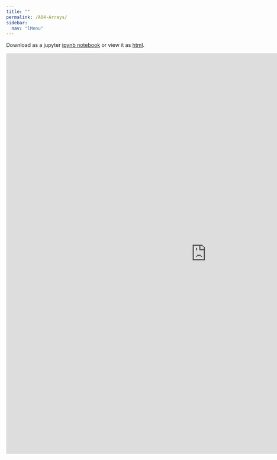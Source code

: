 ```yaml
---
title: ""
permalink: /A04-Arrays/
sidebar:
  nav: "lMenu"
---
```


Download as a jupyter [ipynb notebook](https://datascience-intro.github.io/1MS041-2022/notebooks/A04-Arrays.ipynb) or view it as [html](https://datascience-intro.github.io/1MS041-2022/notebooks/A04-Arrays.html).

<iframe src="https://datascience-intro.github.io/1MS041-2022/notebooks/A04-Arrays.html" width="1080" height="1080" frameborder="0"></iframe>

    